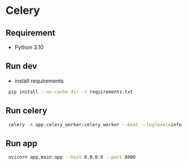 # Celery

## Requirement
- Python 3.10

## Run dev
- install requirements
```sh
 pip install --no-cache-dir -r requirements.txt
```

## Run celery
```sh
 celery -A app.celery_worker:celery worker --beat --loglevel=info
```

## Run app
```sh
 uvicorn app.main:app --host 0.0.0.0 --port 8000
```